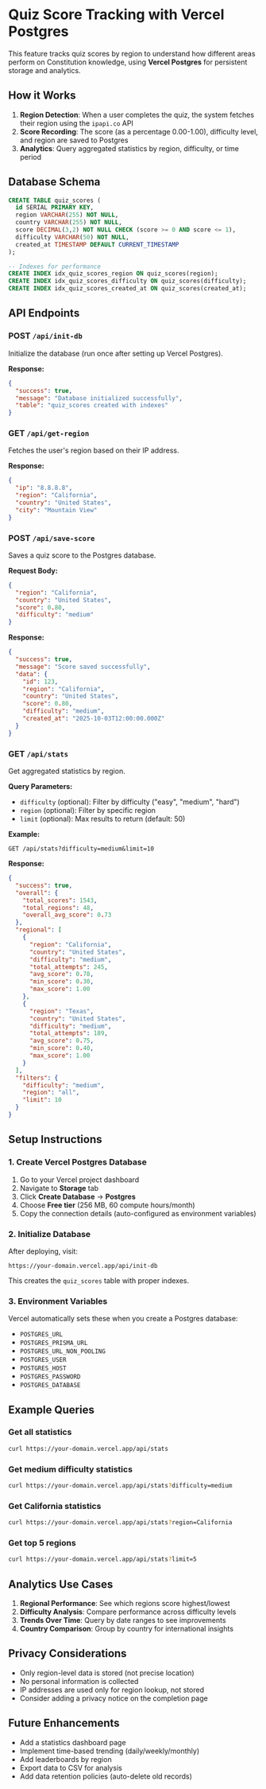 # Quiz Score Tracking with Vercel Postgres

This feature tracks quiz scores by region to understand how different areas perform on Constitution knowledge, using **Vercel Postgres** for persistent storage and analytics.

## How it Works

1. **Region Detection**: When a user completes the quiz, the system fetches their region using the `ipapi.co` API
2. **Score Recording**: The score (as a percentage 0.00-1.00), difficulty level, and region are saved to Postgres
3. **Analytics**: Query aggregated statistics by region, difficulty, or time period

## Database Schema

```sql
CREATE TABLE quiz_scores (
  id SERIAL PRIMARY KEY,
  region VARCHAR(255) NOT NULL,
  country VARCHAR(255) NOT NULL,
  score DECIMAL(3,2) NOT NULL CHECK (score >= 0 AND score <= 1),
  difficulty VARCHAR(50) NOT NULL,
  created_at TIMESTAMP DEFAULT CURRENT_TIMESTAMP
);

-- Indexes for performance
CREATE INDEX idx_quiz_scores_region ON quiz_scores(region);
CREATE INDEX idx_quiz_scores_difficulty ON quiz_scores(difficulty);
CREATE INDEX idx_quiz_scores_created_at ON quiz_scores(created_at);
```

## API Endpoints

### POST `/api/init-db`
Initialize the database (run once after setting up Vercel Postgres).

**Response:**
```json
{
  "success": true,
  "message": "Database initialized successfully",
  "table": "quiz_scores created with indexes"
}
```

### GET `/api/get-region`
Fetches the user's region based on their IP address.

**Response:**
```json
{
  "ip": "8.8.8.8",
  "region": "California",
  "country": "United States",
  "city": "Mountain View"
}
```

### POST `/api/save-score`
Saves a quiz score to the Postgres database.

**Request Body:**
```json
{
  "region": "California",
  "country": "United States",
  "score": 0.80,
  "difficulty": "medium"
}
```

**Response:**
```json
{
  "success": true,
  "message": "Score saved successfully",
  "data": {
    "id": 123,
    "region": "California",
    "country": "United States",
    "score": 0.80,
    "difficulty": "medium",
    "created_at": "2025-10-03T12:00:00.000Z"
  }
}
```

### GET `/api/stats`
Get aggregated statistics by region.

**Query Parameters:**
- `difficulty` (optional): Filter by difficulty ("easy", "medium", "hard")
- `region` (optional): Filter by specific region
- `limit` (optional): Max results to return (default: 50)

**Example:**
```
GET /api/stats?difficulty=medium&limit=10
```

**Response:**
```json
{
  "success": true,
  "overall": {
    "total_scores": 1543,
    "total_regions": 48,
    "overall_avg_score": 0.73
  },
  "regional": [
    {
      "region": "California",
      "country": "United States",
      "difficulty": "medium",
      "total_attempts": 245,
      "avg_score": 0.78,
      "min_score": 0.30,
      "max_score": 1.00
    },
    {
      "region": "Texas",
      "country": "United States",
      "difficulty": "medium",
      "total_attempts": 189,
      "avg_score": 0.75,
      "min_score": 0.40,
      "max_score": 1.00
    }
  ],
  "filters": {
    "difficulty": "medium",
    "region": "all",
    "limit": 10
  }
}
```

## Setup Instructions

### 1. Create Vercel Postgres Database
1. Go to your Vercel project dashboard
2. Navigate to **Storage** tab
3. Click **Create Database** → **Postgres**
4. Choose **Free tier** (256 MB, 60 compute hours/month)
5. Copy the connection details (auto-configured as environment variables)

### 2. Initialize Database
After deploying, visit:
```
https://your-domain.vercel.app/api/init-db
```

This creates the `quiz_scores` table with proper indexes.

### 3. Environment Variables
Vercel automatically sets these when you create a Postgres database:
- `POSTGRES_URL`
- `POSTGRES_PRISMA_URL`
- `POSTGRES_URL_NON_POOLING`
- `POSTGRES_USER`
- `POSTGRES_HOST`
- `POSTGRES_PASSWORD`
- `POSTGRES_DATABASE`

## Example Queries

### Get all statistics
```bash
curl https://your-domain.vercel.app/api/stats
```

### Get medium difficulty statistics
```bash
curl https://your-domain.vercel.app/api/stats?difficulty=medium
```

### Get California statistics
```bash
curl https://your-domain.vercel.app/api/stats?region=California
```

### Get top 5 regions
```bash
curl https://your-domain.vercel.app/api/stats?limit=5
```

## Analytics Use Cases

1. **Regional Performance**: See which regions score highest/lowest
2. **Difficulty Analysis**: Compare performance across difficulty levels
3. **Trends Over Time**: Query by date ranges to see improvements
4. **Country Comparison**: Group by country for international insights

## Privacy Considerations

- Only region-level data is stored (not precise location)
- No personal information is collected
- IP addresses are used only for region lookup, not stored
- Consider adding a privacy notice on the completion page

## Future Enhancements

- Add a statistics dashboard page
- Implement time-based trending (daily/weekly/monthly)
- Add leaderboards by region
- Export data to CSV for analysis
- Add data retention policies (auto-delete old records)
